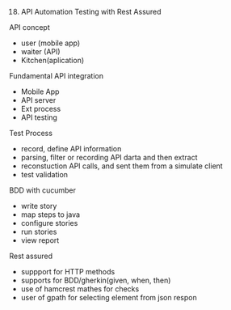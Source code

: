 18. API Automation Testing with Rest Assured

API concept
- user (mobile app)
- waiter (API)
- Kitchen(aplication)

Fundamental API integration
- Mobile App
- API server
- Ext process
- API testing

Test Process
- record, define API information
- parsing, filter or recording API darta and then extract
- reconstuction API calls, and sent them from a simulate client
- test validation

BDD with cucumber
- write story
- map steps to java
- configure stories
- run stories
- view report

Rest assured
- suppport for HTTP methods
- supports for BDD/gherkin(given, when, then)
- use of hamcrest mathes for checks 
- user of gpath for selecting element from json respon

